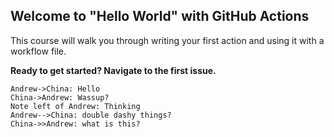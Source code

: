 ## Welcome to "Hello World" with GitHub Actions

This course will walk you through writing your first action and using it with a workflow file. 

**Ready to get started? Navigate to the first issue.**

```sequence {theme="hand"}
Andrew->China: Hello
China->Andrew: Wassup?
Note left of Andrew: Thinking
Andrew-->China: double dashy things?
China->>Andrew: what is this?
```
